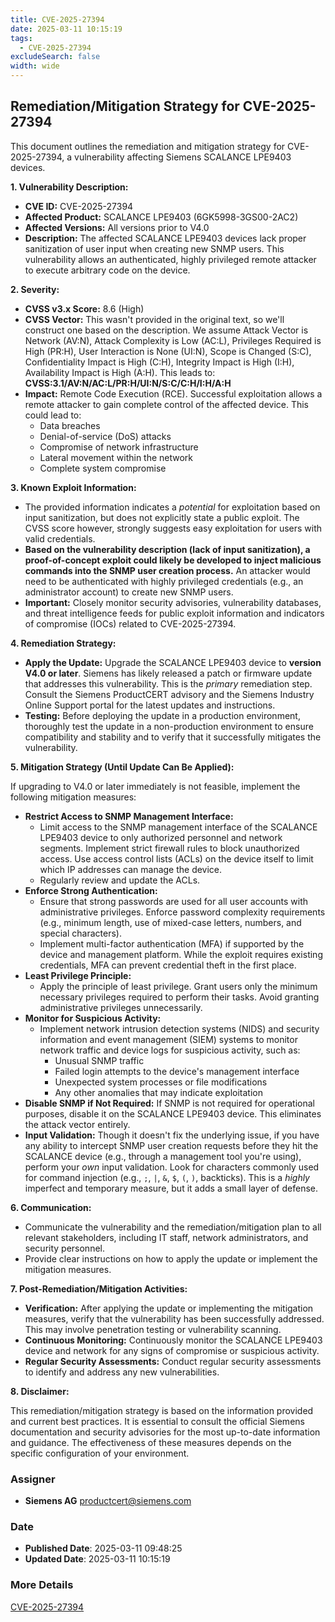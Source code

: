 ```yaml
---
title: CVE-2025-27394
date: 2025-03-11 10:15:19
tags:
  - CVE-2025-27394
excludeSearch: false
width: wide
---
```


## Remediation/Mitigation Strategy for CVE-2025-27394

This document outlines the remediation and mitigation strategy for CVE-2025-27394, a vulnerability affecting Siemens SCALANCE LPE9403 devices.

**1. Vulnerability Description:**

*   **CVE ID:** CVE-2025-27394
*   **Affected Product:** SCALANCE LPE9403 (6GK5998-3GS00-2AC2)
*   **Affected Versions:** All versions prior to V4.0
*   **Description:** The affected SCALANCE LPE9403 devices lack proper sanitization of user input when creating new SNMP users. This vulnerability allows an authenticated, highly privileged remote attacker to execute arbitrary code on the device.

**2. Severity:**

*   **CVSS v3.x Score:** 8.6 (High)
*   **CVSS Vector:**  This wasn't provided in the original text, so we'll construct one based on the description. We assume Attack Vector is Network (AV:N), Attack Complexity is Low (AC:L), Privileges Required is High (PR:H), User Interaction is None (UI:N), Scope is Changed (S:C), Confidentiality Impact is High (C:H), Integrity Impact is High (I:H), Availability Impact is High (A:H).  This leads to: **CVSS:3.1/AV:N/AC:L/PR:H/UI:N/S:C/C:H/I:H/A:H**
*   **Impact:**  Remote Code Execution (RCE). Successful exploitation allows a remote attacker to gain complete control of the affected device.  This could lead to:
    *   Data breaches
    *   Denial-of-service (DoS) attacks
    *   Compromise of network infrastructure
    *   Lateral movement within the network
    *   Complete system compromise

**3. Known Exploit Information:**

*   The provided information indicates a *potential* for exploitation based on input sanitization, but does not explicitly state a public exploit.  The CVSS score however, strongly suggests easy exploitation for users with valid credentials.
*   **Based on the vulnerability description (lack of input sanitization), a proof-of-concept exploit could likely be developed to inject malicious commands into the SNMP user creation process.**  An attacker would need to be authenticated with highly privileged credentials (e.g., an administrator account) to create new SNMP users.
*   **Important:** Closely monitor security advisories, vulnerability databases, and threat intelligence feeds for public exploit information and indicators of compromise (IOCs) related to CVE-2025-27394.

**4. Remediation Strategy:**

*   **Apply the Update:** Upgrade the SCALANCE LPE9403 device to **version V4.0 or later**. Siemens has likely released a patch or firmware update that addresses this vulnerability. This is the *primary* remediation step. Consult the Siemens ProductCERT advisory and the Siemens Industry Online Support portal for the latest updates and instructions.
*   **Testing:** Before deploying the update in a production environment, thoroughly test the update in a non-production environment to ensure compatibility and stability and to verify that it successfully mitigates the vulnerability.

**5. Mitigation Strategy (Until Update Can Be Applied):**

If upgrading to V4.0 or later immediately is not feasible, implement the following mitigation measures:

*   **Restrict Access to SNMP Management Interface:**
    *   Limit access to the SNMP management interface of the SCALANCE LPE9403 device to only authorized personnel and network segments. Implement strict firewall rules to block unauthorized access.  Use access control lists (ACLs) on the device itself to limit which IP addresses can manage the device.
    *   Regularly review and update the ACLs.
*   **Enforce Strong Authentication:**
    *   Ensure that strong passwords are used for all user accounts with administrative privileges.  Enforce password complexity requirements (e.g., minimum length, use of mixed-case letters, numbers, and special characters).
    *   Implement multi-factor authentication (MFA) if supported by the device and management platform. While the exploit requires existing credentials, MFA can prevent credential theft in the first place.
*   **Least Privilege Principle:**
    *   Apply the principle of least privilege. Grant users only the minimum necessary privileges required to perform their tasks.  Avoid granting administrative privileges unnecessarily.
*   **Monitor for Suspicious Activity:**
    *   Implement network intrusion detection systems (NIDS) and security information and event management (SIEM) systems to monitor network traffic and device logs for suspicious activity, such as:
        *   Unusual SNMP traffic
        *   Failed login attempts to the device's management interface
        *   Unexpected system processes or file modifications
        *   Any other anomalies that may indicate exploitation
*   **Disable SNMP if Not Required:**  If SNMP is not required for operational purposes, disable it on the SCALANCE LPE9403 device.  This eliminates the attack vector entirely.
*   **Input Validation:** Though it doesn't fix the underlying issue, if you have any ability to intercept SNMP user creation requests before they hit the SCALANCE device (e.g., through a management tool you're using), perform your *own* input validation. Look for characters commonly used for command injection (e.g., `;`, `|`, `&`, `$`, `(`, `)`, backticks).  This is a *highly* imperfect and temporary measure, but it adds a small layer of defense.

**6. Communication:**

*   Communicate the vulnerability and the remediation/mitigation plan to all relevant stakeholders, including IT staff, network administrators, and security personnel.
*   Provide clear instructions on how to apply the update or implement the mitigation measures.

**7. Post-Remediation/Mitigation Activities:**

*   **Verification:**  After applying the update or implementing the mitigation measures, verify that the vulnerability has been successfully addressed.  This may involve penetration testing or vulnerability scanning.
*   **Continuous Monitoring:** Continuously monitor the SCALANCE LPE9403 device and network for any signs of compromise or suspicious activity.
*   **Regular Security Assessments:** Conduct regular security assessments to identify and address any new vulnerabilities.

**8. Disclaimer:**

This remediation/mitigation strategy is based on the information provided and current best practices. It is essential to consult the official Siemens documentation and security advisories for the most up-to-date information and guidance.  The effectiveness of these measures depends on the specific configuration of your environment.

### Assigner
- **Siemens AG** <productcert@siemens.com>

### Date
- **Published Date**: 2025-03-11 09:48:25
- **Updated Date**: 2025-03-11 10:15:19

### More Details
[CVE-2025-27394](https://www.cvedetails.com/cve/CVE-2025-27394)